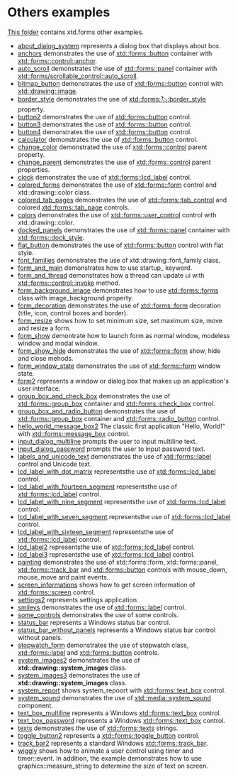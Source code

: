 # Others examples

[This folder](.) contains xtd.forms other examples.

* [about_dialog_system](about_dialog_system/README.md) represents a dialog box that displays about box.
* [anchors](anchors/README.md) demonstrates the use of [xtd::forms::button](../../../src/xtd.forms/include/xtd/forms/button.h) container with [xtd::forms::control::anchor](../../../src/xtd.forms/include/xtd/forms/control.h).
* [auto_scroll](auto_scroll/README.md) demonstrates the use of [xtd::forms::panel](../../../src/xtd.forms/include/xtd/forms/panel.h) container with [xtd::forms/scrollable_control::auto_scroll](../../../src/xtd.forms/include/xtd/forms/scrollable_control.h).
* [bitmap_button](bitmap_button/README.md) demonstrates the use of [xtd::forms::button](../../../src/xtd.forms/include/xtd/forms/button.h) control with [xtd::drawing::image](../../../src/xtd.drawing/include/xtd/drawing/image.h).
* [border_style](border_style/README.md) demonstrates the use of [xtd::forms::label::border_style](../../../src/xtd.forms/include/xtd/forms/label.h) property.
* [button2](button2/README.md) demonstrates the use of [xtd::forms::button](../../../src/xtd.forms/include/xtd/forms/button.h) control.
* [button3](button3/README.md) demonstrates the use of [xtd::forms::button](../../../src/xtd.forms/include/xtd/forms/button.h) control.
* [button4](button4/README.md) demonstrates the use of [xtd::forms::button](../../../src/xtd.forms/include/xtd/forms/button.h) control.
* [calculator](calculator/README.md) demonstrates the use of [xtd::forms::button](../../../src/xtd.forms/include/xtd/forms/button.h) control.
* [change_color](change_color/README.md) demonstrated the use of [xtd::forms::control](../../../../src/xtd.forms/include/xtd/forms/control.h) parent property.
* [change_parent](change_parent/README.md) demonstrates the use of [xtd::forms::control](../../../../src/xtd.forms/include/xtd/forms/control.h) parent properties.
* [clock](clock/README.md) demonstrates the use of [xtd::forms::lcd_label](../../../src/xtd.forms/include/xtd/forms/lcd_label.h) control.
* [colored_forms](colored_forms/README.md) demonstrates the use of [xtd::forms::form](../../../src/xtd.forms/include/xtd/forms/form.h) control and xtd::drawing::color class.
* [colored_tab_pages](colored_tab_pages/README.md) demonstrates the use of [xtd::forms::tab_control](../../../src/xtd.forms/include/xtd/forms/tab_control.h) and colored [xtd::forms::tab_page](../../../src/xtd.forms/include/xtd/forms/tab_page.h) controls.
* [colors](colors/README.md) demonstrates the use of [xtd::forms::user_control](../../../src/xtd.forms/include/xtd/forms/user_control.h) control with xtd::drawing::color.
* [docked_panels](docked_panels/README.md) demonstrates the use of [xtd::forms::panel](../../../src/xtd.forms/include/xtd/forms/panel.h) container with [xtd::forms::dock_style](../../../src/xtd.forms/include/xtd/forms/dock_style.h).
* [flat_button](flat_button/README.md) demonstrates the use of [xtd::forms::button](../../../src/xtd.forms/include/xtd/forms/button.h) control with flat style.
* [font_families](font_families/README.md) demonstrates the use of xtd::drawing::font_family class.
* [form_and_main](form_and_main/README.md) demonstrates how to use startup_ keyword.
* [form_and_thread](form_and_thread/README.md) demonstrates how a thread can update ui with [xtd::forms::control::invoke](../../../src/xtd.forms/include/xtd/forms/form.h) method.
* [form_background_image](form_background_image/README.md) demonstrates how to use [xtd::forms::forms](../../../src/xtd.forms/include/xtd/forms/form.h) class with image_background property.
* [form_decoration](form_decoration/README.md) demonstrates the use of [xtd::forms::form](../../../src/xtd.forms/include/xtd/forms/form.h) decoration (title, icon, control boxes and border).
* [form_resize](form_resize/README.md) shows how to set minimum size, set maximum size, move and resize a form.
* [form_show](form_show/README.md) demontrate how to launch form as normal window, modeless window and modal window.
* [form_show_hide](form_show_hide/README.md) demonstrates the use of [xtd::forms::form](../../../src/xtd.forms/include/xtd/forms/form.h) show, hide and close mehods.
* [form_window_state](form_window_state/README.md) demonstrates the use of [xtd::forms::form](../../../src/xtd.forms/include/xtd/forms/form.h) window state.
* [form2](form2/README.md) represents a window or dialog box that makes up an application's user interface.
* [group_box_and_check_box](group_box_and_check_box/README.md) demonstrates the use of [xtd::forms::group_box](../../../src/xtd.forms/include/xtd/forms/button.h) container and [xtd::forms::check_box](../../../src/xtd.forms/include/xtd/forms/check_box.h) control.
* [group_box_and_radio_button](group_box_and_radio_button/README.md) demonstrates the use of [xtd::forms::group_box](../../../src/xtd.forms/include/xtd/forms/group_box.h) container and [xtd::forms::radio_button](../../../src/xtd.forms/include/xtd/forms/radio_button.h) control.
* [hello_world_message_box2](hello_world_message_box2/README.md) The classic first application "Hello, World!" with [xtd::forms::message_box](../../src/xtd_forms/include/xtd/forms/message_box.hpp) control.
* [input_dialog_multiline](input_dialog_multiline/README.md) prompts the user to input multiline text.
* [input_dialog_password](input_dialog_password/README.md) prompts the user to input password text.
* [labels_and_unicode_text](labels_and_unicode_text/README.md) demonstrates the use of [xtd::forms::label](../../../src/xtd.forms/include/xtd/forms/label.h) control and Unicode text.
* [lcd_label_with_dot_matrix](lcd_label_with_dot_matrix/README.md) representsthe use of [xtd::forms::lcd_label](../../../src/xtd.forms/include/xtd/forms/lcd_label.h) control.
* [lcd_label_with_fourteen_segment](lcd_label_with_fourteen_segment/README.md) representsthe use of [xtd::forms::lcd_label](../../../src/xtd.forms/include/xtd/forms/lcd_label.h) control.
* [lcd_label_with_nine_segment](lcd_label_with_nine_segment/README.md) representsthe use of [xtd::forms::lcd_label](../../../src/xtd.forms/include/xtd/forms/lcd_label.h) control.
* [lcd_label_with_seven_segment](lcd_label_with_seven_segment/README.md) representsthe use of [xtd::forms::lcd_label](../../../src/xtd.forms/include/xtd/forms/lcd_label.h) control.
* [lcd_label_with_sixteen_segment](lcd_label_with_sixteen_segment/README.md) representsthe use of [xtd::forms::lcd_label](../../../src/xtd.forms/include/xtd/forms/lcd_label.h) control.
* [lcd_label2](lcd_label2/README.md) representsthe use of [xtd::forms::lcd_label](../../../src/xtd.forms/include/xtd/forms/lcd_label.h) control.
* [lcd_label3](lcd_label3/README.md) representsthe use of [xtd::forms::lcd_label](../../../src/xtd.forms/include/xtd/forms/lcd_label.h) control.
* [painting](painting/README.md) demonstrates the use of xtd::forms::form, xtd::forms::panel, [xtd::forms::track_bar](../../../src/xtd.forms/include/xtd/forms/track_bar.h) and [xtd::forms::button](../../../src/xtd.forms/include/xtd/forms/button.h) controls with mouse_down, mouse_move and paint events..
* [screen_informations](screen_informations/README.md) shows how to get screen information of [xtd::forms::screen](../../../src/xtd_forms/include/xtd/forms/screen.hpp) control.
* [settings2](settings_example2/README.md) represents settings application.
* [smileys](smileys/README.md) demonstrates the use of [xtd::forms::label](../../../src/xtd.forms/include/xtd/forms/label.h) control.
* [some_controls](some_controls/README.md) demonstrates the use of some controls.
* [status_bar](status_bar/README.md) represents a Windows status bar control.
* [status_bar_without_panels](status_bar_without_panels/README.md) represents a Windows status bar control without panels.
* [stopwatch_form](stopwatch_form/README.md) demonstrates the use of stopwatch class, [xtd::forms::label](../../../src/xtd.forms/include/xtd/forms/label.h) and [xtd::forms::button](../../../src/xtd.forms/include/xtd/forms/button.h) controls.
* [system_images2](system_images2/README.md) demonstrates the use of **xtd::drawing::system_images** class.
* [system_images3](system_images3/README.md) demonstrates the use of **xtd::drawing::system_images** class.
* [system_report](system_report/README.md) shows system_repoort with [xtd::forms::text_box](../../../src/xtd_forms/include/xtd/forms/text_box.hpp) control.
* [system_sound](system_sound/README.md) demonstrates the use of [xtd::media::system_sound](../../../src/xtd_forms/include/xtd/media/system_sound.hpp) component.
* [text_box_multiline](text_box_multiline/README.md) represents a Windows [xtd::forms::text_box](../../../src/xtd.forms/include/xtd/forms/text_box.h) control.
* [text_box_password](text_box_password/README.md) represents a Windows [xtd::forms::text_box](../../../src/xtd.forms/include/xtd/forms/text_box.h) control.
* [texts](texts/README.md) demonstrates the use of [xtd::forms::texts](../../../src/xtd.forms/include/xtd/forms/texts.h) strings.
* [toggle_button2](toggle_button2/README.md) represents a [xtd::forms::toggle_button](../../../src/xtd.forms/include/xtd/forms/toggle_button.h) control.
* [track_bar2](track_bar2/README.md) represents a standard Windows [xtd::forms::track_bar](../../../src/xtd.forms/include/xtd/forms/track_bar.h).
* [wiggly](wiggly/README.md) shows how to animate a user control using timer and timer::event. In addition, the example demonstrates how to use graphics::measure_string to determine the size of text on screen.
